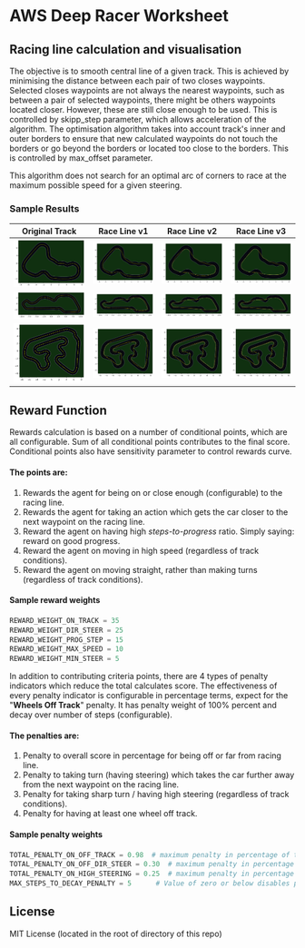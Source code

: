 # AWS Deep Racer Worksheet

## Racing line calculation and visualisation

The objective is to smooth central line of a given track. This is achieved by minimising the distance between each pair
 of two closes waypoints. Selected closes waypoints are not always the nearest waypoints, such as between a pair of
 selected waypoints, there might be others waypoints located closer. However, these are still close enough to be used.
 This is controlled by skipp_step parameter, which allows acceleration of the algorithm. The optimisation algorithm
 takes into account track's inner and outer borders to ensure that new calculated waypoints do not touch the borders or
 go beyond the borders or located too close to the borders. This is controlled by  max_offset parameter.

This algorithm does not search for an optimal arc of corners to race at the maximum possible speed for a given steering.

### Sample Results 
| Original Track | Race Line v1 | Race Line v2 | Race Line v3 |
|----------------|--------------|--------------|--------------|
| ![](tracks/Baadal_Track.png) | ![](tracks/Baadal_Track_v1.png) | ![](tracks/Baadal_Track_v2.png) | ![](tracks/Baadal_Track_v3.png) |
| ![](tracks/Playa_Raceway.png) | ![](tracks/Playa_Raceway_v1.png) | ![](tracks/Playa_Raceway_v2.png) | ![](tracks/Playa_Raceway_v3.png) |
| ![](tracks/Expedition_Super_Loop.png) | ![](tracks/Expedition_Super_Loop_v1.png) | ![](tracks/Expedition_Super_Loop_v2.png) | ![](tracks/Expedition_Super_Loop_v3.png) |


## Reward Function

Rewards calculation is based on a number of conditional points, which are all configurable. Sum of all conditional
points contributes to the final score. Conditional points also have sensitivity parameter to control rewards curve. 

#### The points are:
1. Rewards the agent for being on or close enough (configurable) to the racing line.
1. Rewards the agent for taking an action which gets the car closer to the next waypoint on the racing line. 
1. Reward the agent on having high _steps-to-progress_ ratio. Simply saying: reward on good progress.
1. Reward the agent on moving in high speed (regardless of track conditions).
1. Reward the agent on moving straight, rather than making turns (regardless of track conditions).

#### Sample reward weights
```python
REWARD_WEIGHT_ON_TRACK = 35
REWARD_WEIGHT_DIR_STEER = 25
REWARD_WEIGHT_PROG_STEP = 15
REWARD_WEIGHT_MAX_SPEED = 10
REWARD_WEIGHT_MIN_STEER = 5
```

In addition to contributing criteria points, there are 4 types of penalty indicators which reduce the total calculates 
score. The effectiveness of every penalty indicator is configurable in percentage terms, expect for the
"**Wheels Off Track**" penalty. It has penalty weight of 100% percent and decay over number of steps (configurable).
#### The penalties are:
1. Penalty to overall score in percentage for being off or far from racing line.
2. Penalty to taking turn (having steering) which takes the car further away from the next waypoint on the racing line. 
3. Penalty for taking sharp turn / having high steering (regardless of track conditions).
4. Penalty for having at least one  wheel off track.

#### Sample penalty weights
````python
TOTAL_PENALTY_ON_OFF_TRACK = 0.98  # maximum penalty in percentage of total reward on being off track
TOTAL_PENALTY_ON_OFF_DIR_STEER = 0.30  # maximum penalty in percentage of total reward on off directional steering
TOTAL_PENALTY_ON_HIGH_STEERING = 0.25  # maximum penalty in percentage of total reward on high steering
MAX_STEPS_TO_DECAY_PENALTY = 5      # Value of zero or below disables penalty for having wheels off track
````

## License
MIT License (located in the root of directory of this repo)